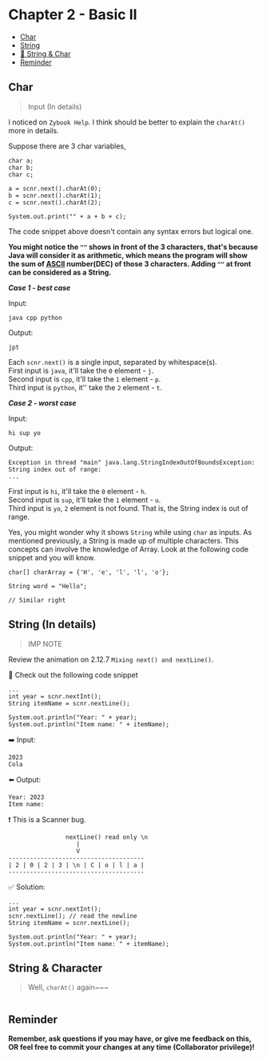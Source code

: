 # Chapter 2 - Basic II

* [Char](#1-Char)
* [String](#2-String)
* [:gem: String & Char](#3-string-char)
* [Reminder](#4-Reminder)

<h2 id="1-Char">Char</h2>

> Input (In details)

I noticed on `Zybook Help`. I think should be better to explain the `charAt()` more in details.

Suppose there are 3 char variables,

```
char a;
char b;
char c;

a = scnr.next().charAt(0);
b = scnr.next().charAt(1);
c = scnr.next().charAt(2);

System.out.print("" + a + b + c);
```

The code snippet above doesn't contain any syntax errors but logical one.

**You might notice the `""` shows in front of the 3 characters, that's because Java will consider it as arithmetic, which means the program will show the sum of [ASCII](https://www.ascii-code.com/) number(DEC) of those 3 characters. Adding `""` at front can be considered as a String.**

***Case 1 - best case***

Input:

```
java cpp python
```

Output:

```
jpt
```

Each `scnr.next()` is a single input, separated by whitespace(s). \
First input is `java`, it'll take the `0` element - `j`. \
Second input is `cpp`, it'll take the `1` element - `p`. \
Third input is `python`, it'' take the `2` element - `t`.

***Case 2 - worst case***

Input:

```
hi sup yo
```

Output:

```
Exception in thread "main" java.lang.StringIndexOutOfBoundsException: String index out of range:
...
```

First input is `hi`, it'll take the `0` element - `h`. \
Second input is `sup`, it'll take the `1` element - `u`. \
Third input is `yo`, `2` element is not found. That is, the String index is out of range.

Yes, you might wonder why it shows `String` while using `char` as inputs. As mentioned previously, a String is made up of multiple characters. This concepts can involve the knowledge of Array. Look at the following code snippet and you will know.

```
char[] charArray = {'H', 'e', 'l', 'l', 'o'};

String word = "Hello";

// Similar right
```

<h2 id="2-String">String (In details)</h2>

> IMP NOTE

Review the animation on 2.12.7 `Mixing next() and nextLine()`.

:bookmark_tabs: Check out the following code snippet

```
...
int year = scnr.nextInt();
String itemName = scnr.nextLine();

System.out.println("Year: " + year);
System.out.println("Item name: " + itemName);
```

:arrow_right: Input:

```
2023
Cola
```

:arrow_left: Output:

```
Year: 2023
Item name: 
```

:heavy_exclamation_mark: This is a Scanner bug.

```
                nextLine() read only \n
                   |
                   V
--------------------------------------
| 2 | 0 | 2 | 3 | \n | C | o | l | a |
--------------------------------------
```

:white_check_mark: Solution:

```
...
int year = scnr.nextInt();
scnr.nextLine(); // read the newline
String itemName = scnr.nextLine();

System.out.println("Year: " + year);
System.out.println("Item name: " + itemName);
```

<h2 id="3-string-char">String & Character</h2>

> Well, `charAt()` again~~~

```

```

<h2 id="4-Reminder">Reminder</h2>

**Remember, ask questions if you may have, or give me feedback on this, OR feel free to commit your changes at any time (Collaborator privilege)!**